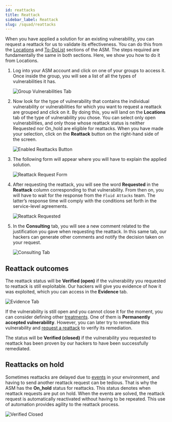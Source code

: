 ```yaml
---
id: reattacks
title: Reattack
sidebar_label: Reattack
slug: /squad/reattacks
---
```

When you have applied a solution for an existing vulnerability,
you can request a reattack
for us to validate its effectiveness.
You can do this from the
[Locations](/machine/web/vulnerabilities/management/vulnerability-description#locations-table)
and
[To-DoList](/machine/web/vulnerabilities/management/to-do-list)
sections of the ASM.
The steps required are
fundamentally
the same in both sections.
Here,
we show you how to do
it from Locations.

1. Log into your ASM account
  and click on one of your
  groups to access it.
  Once inside the group,
  you will see a list of all
  the types of vulnerabilities it has.

   ![Group Vulnerabilities Tab](https://res.cloudinary.com/fluid-attacks/image/upload/v1656079389/docs/squad/reattack/vuln_tab_reattack.png)

1. Now look for the type of vulnerability
  that contains the individual vulnerability
  or vulnerabilities
  for which you want to request a reattack
  are grouped and click on it.
  By doing this,
  you will land on the **Locations** tab
  of the type of vulnerability you chose.
  You can select only open vulnerabilities,
  and only those whose reattack status
  is neither Requested nor On_hold
  are eligible for reattacks.
  When you have made your selection,
  click on the **Reattack** button
  on the right-hand side of the screen.

   ![Enabled Reattacks Button](https://res.cloudinary.com/fluid-attacks/image/upload/v1656080335/docs/squad/reattack/button_enabled.png)

1. The following form will appear
  where you will have to explain
  the applied solution.

   ![Reattack Request Form](https://res.cloudinary.com/fluid-attacks/image/upload/v1656080536/docs/squad/reattack/justification_solution.png)

1. After requesting the reattack,
  you will see the word **Requested**
  in the **Reattack** column corresponding
  to that vulnerability.
  From then on,
  you will have to wait for the
  response from the `Fluid Attacks` team.
  The latter’s response time will
  comply with the conditions set forth
  in the service-level agreements.

   ![Reattack Requested](https://res.cloudinary.com/fluid-attacks/image/upload/v1656080842/docs/squad/reattack/reattack_requested.png)

1. In the **Consulting** tab,
  you will see a new comment related
  to the justification you gave when
  requesting the reattack.
  In this same tab,
  our hackers can generate other
  comments and notify the decision
  taken on your request.

   ![Consulting Tab](https://res.cloudinary.com/fluid-attacks/image/upload/v1647974014/docs/squad/reattack/consulting_tab.png)

## Reattack outcomes

The reattack status will be
**Verified (open)** if the
vulnerability you requested
to reattack is still exploitable.
Our hackers will give you
evidence of how it was exploited,
which you can access in the
**Evidence** tab.

![Evidence Tab](https://res.cloudinary.com/fluid-attacks/image/upload/v1647974014/docs/squad/reattack/evidence_tab.png)

If the vulnerability is still open
and you cannot close it for the moment,
you can consider defining other
[treatments](/machine/web/vulnerabilities/management/treatments).
One of them is
**Permanently accepted vulnerability**.
However,
you can later try to remediate
this vulnerability and
[request a reattack](/machine/web/vulnerabilities/management/treatments/#reattacking-a-permanently-accepted-vulnerability)
to verify its remediation.

The status will be **Verified (closed)**
if the vulnerability you requested
to reattack has been proven by our
hackers to have been successfully
remediated.

## Reattacks on hold

Sometimes reattacks are delayed
due to [events](/machine/web/groups/events)
in your environment,
and having to send another
reattack request can be tedious.
That is why the ASM has the
**On_hold** status for reattacks.
This status denotes when
reattack requests are put on hold.
When the events are solved,
the reattack request is
automatically reactivated
without having to be repeated.
This use of automation provides
agility to the reattack process.

![Verified Closed](https://res.cloudinary.com/fluid-attacks/image/upload/v1647974013/docs/squad/reattack/reattack_on_hold.png)

